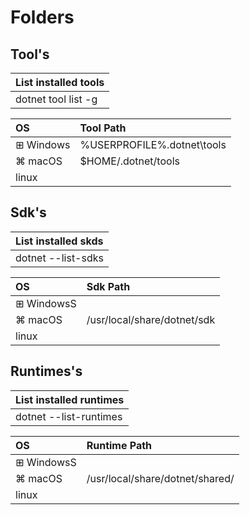 # Folders

## Tool's

| List installed tools | 
|:-|
| dotnet tool list -g |

| OS | Tool Path |
|:-|:-|
| ⊞ Windows | %USERPROFILE%\.dotnet\tools |
| ⌘ macOS| $HOME/.dotnet/tools |
|   linux | |

## Sdk's

| List installed skds | 
|:-|
| dotnet --list-sdks |

| OS | Sdk Path |
|:-|:-|
| ⊞ WindowsS| |
| ⌘ macOS| /usr/local/share/dotnet/sdk |
|   linux | |

## Runtimes's

| List installed runtimes | 
|:-|
| dotnet --list-runtimes |

| OS | Runtime Path   |
|:-|:-|
| ⊞ WindowsS| |
| ⌘ macOS| /usr/local/share/dotnet/shared/ |
|   linux | |


